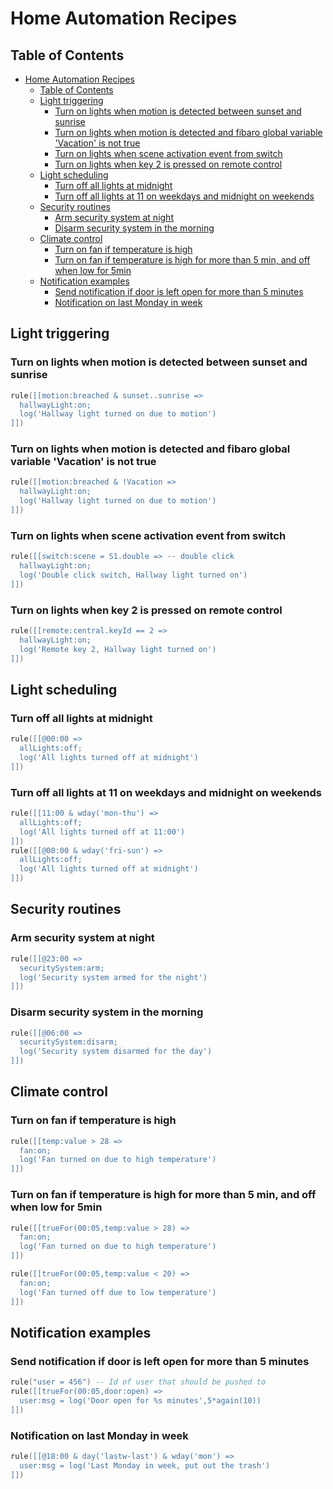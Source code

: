 # Home Automation Recipes

## Table of Contents

- [Home Automation Recipes](#home-automation-recipes)
  - [Table of Contents](#table-of-contents)
  - [Light triggering](#light-triggering)
    - [Turn on lights when motion is detected between sunset and sunrise](#turn-on-lights-when-motion-is-detected-between-sunset-and-sunrise)
    - [Turn on lights when motion is detected and fibaro global variable 'Vacation' is not true](#turn-on-lights-when-motion-is-detected-and-fibaro-global-variable-vacation-is-not-true)
    - [Turn on lights when scene activation event from switch](#turn-on-lights-when-scene-activation-event-from-switch)
    - [Turn on lights when key 2 is pressed on remote control](#turn-on-lights-when-key-2-is-pressed-on-remote-control)
  - [Light scheduling](#light-scheduling)
    - [Turn off all lights at midnight](#turn-off-all-lights-at-midnight)
    - [Turn off all lights at 11 on weekdays and midnight on weekends](#turn-off-all-lights-at-11-on-weekdays-and-midnight-on-weekends)
  - [Security routines](#security-routines)
    - [Arm security system at night](#arm-security-system-at-night)
    - [Disarm security system in the morning](#disarm-security-system-in-the-morning)
  - [Climate control](#climate-control)
    - [Turn on fan if temperature is high](#turn-on-fan-if-temperature-is-high)
    - [Turn on fan if temperature is high for more than 5 min, and off when low for 5min](#turn-on-fan-if-temperature-is-high-for-more-than-5-min-and-off-when-low-for-5min)
  - [Notification examples](#notification-examples)
    - [Send notification if door is left open for more than 5 minutes](#send-notification-if-door-is-left-open-for-more-than-5-minutes)
    - [Notification on last Monday in week](#notification-on-last-monday-in-week)

## Light triggering

### Turn on lights when motion is detected between sunset and sunrise

```lua
rule([[motion:breached & sunset..sunrise =>
  hallwayLight:on;
  log('Hallway light turned on due to motion')
]])
```

### Turn on lights when motion is detected and fibaro global variable 'Vacation' is not true

```lua
rule([[motion:breached & !Vacation =>
  hallwayLight:on;
  log('Hallway light turned on due to motion')
]])
```

### Turn on lights when scene activation event from switch

```lua
rule([[switch:scene = S1.double => -- double click
  hallwayLight:on;
  log('Double click switch, Hallway light turned on')
]])
```

### Turn on lights when key 2 is pressed on remote control

```lua
rule([[remote:central.keyId == 2 =>
  hallwayLight:on;
  log('Remote key 2, Hallway light turned on')
]])
```


## Light scheduling

### Turn off all lights at midnight

```lua
rule([[@00:00 =>
  allLights:off;
  log('All lights turned off at midnight')
]])
```

### Turn off all lights at 11 on weekdays and midnight on weekends

```lua
rule([[11:00 & wday('mon-thu') =>
  allLights:off;
  log('All lights turned off at 11:00')
]])
rule([[@00:00 & wday('fri-sun') =>
  allLights:off;
  log('All lights turned off at midnight')
]])
```

## Security routines

### Arm security system at night

```lua
rule([[@23:00 =>
  securitySystem:arm;
  log('Security system armed for the night')
]])
```

### Disarm security system in the morning

```lua
rule([[@06:00 =>
  securitySystem:disarm;
  log('Security system disarmed for the day')
]])
```

## Climate control

### Turn on fan if temperature is high

```lua
rule([[temp:value > 28 =>
  fan:on;
  log('Fan turned on due to high temperature')
]])
```

### Turn on fan if temperature is high for more than 5 min, and off when low for 5min

```lua
rule([[trueFor(00:05,temp:value > 28) =>
  fan:on;
  log('Fan turned on due to high temperature')
]])

rule([[trueFor(00:05,temp:value < 20) =>
  fan:on;
  log('Fan turned off due to low temperature')
]])
```

## Notification examples

### Send notification if door is left open for more than 5 minutes

```lua
rule("user = 456") -- Id of user that should be pushed to
rule([[trueFor(00:05,door:open) =>
  user:msg = log('Door open for %s minutes',5*again(10))
]])
```

### Notification on last Monday in week

```lua
rule([[@18:00 & day('lastw-last') & wday('mon') =>
  user:msg = log('Last Monday in week, put out the trash')
]])
```
